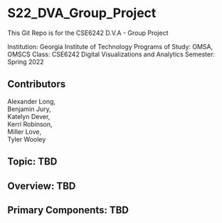 # S22_DVA_Group_Project

This Git Repo is for the CSE6242 D.V.A - Group Project


Institution: Georgia Institute of Technology 
Programs of Study: OMSA, OMSCS 
Class: CSE6242 Digital Visualizations and Analytics 
Semester: Spring 2022 


## Contributors

Alexander Long,  
Benjamin Jury,  
Katelyn Dever,  
Kerri Robinson,  
Miller Love,   
Tyler Wooley 

## Topic: TBD

## Overview: TBD

## Primary Components: TBD





